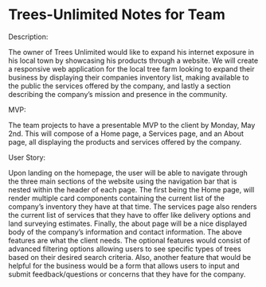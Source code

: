 # Trees-Unlimited Notes for Team

Description:

The owner of Trees Unlimited would like to expand his internet exposure in his local town by showcasing
his products through a website. We will create a responsive web application for the local tree farm looking
to expand their business by displaying their companies inventory list, making available to the public the
services offered by the company, and lastly a section describing the company’s mission and presence in
the community.

MVP:

The team projects to have a presentable MVP to the client by Monday, May 2nd. This will compose of a
Home page, a Services page, and an About page, all displaying the products and services offered by the
company.

User Story:

Upon landing on the homepage, the user will be able to navigate through the three main sections of the
website using the navigation bar that is nested within the header of each page. The first being the Home
page, will render multiple card components containing the current list of the company’s inventory they
have at that time. The services page also renders the current list of services that they have to offer like
delivery options and land surveying estimates. Finally, the about page will be a nice displayed body of
the company’s information and contact information. The above features are what the client needs. The
optional features would consist of advanced filtering options allowing users to see specific types of trees
based on their desired search criteria. Also, another feature that would be helpful for the business would
be a form that allows users to input and submit feedback/questions or concerns that they have for the
company.




